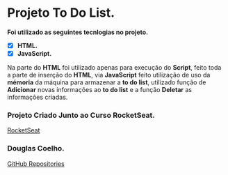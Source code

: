 # Projeto To Do List.

**Foi utilizado as seguintes tecnlogias no projeto.**

- [x] **HTML.**
- [x] **JavaScript.**

Na parte do **HTML** foi utilizado apenas para execução do **Script**, feito toda a parte de inserção do **HTML**,
via **JavaScript** feito utilização de uso da **mémoria** da máquina para armazenar a **to do list**, utilizado função de **Adicionar** novas informações ao **to do list** e a função **Deletar** as informações criadas.

### Projeto Criado Junto ao Curso RocketSeat.
[RocketSeat](https://app.rocketseat.com.br/starter)

### Douglas Coelho.
[GitHub Repositories](https://github.com/douglasruuan?tab=repositories)